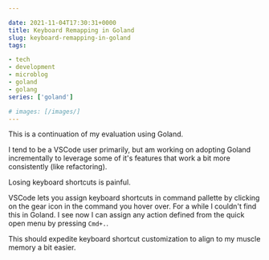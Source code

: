 ```yaml
---

date: 2021-11-04T17:30:31+0000
title: Keyboard Remapping in Goland
slug: keyboard-remapping-in-goland
tags:

- tech
- development
- microblog
- goland
- golang
series: ['goland']

# images: [/images/]
---
```


This is a continuation of my evaluation using Goland.

I tend to be a VSCode user primarily, but am working on adopting Goland incrementally to leverage some of it's features that work a bit more consistently (like refactoring).

Losing keyboard shortcuts is painful.

VSCode lets you assign keyboard shortcuts in command pallette by clicking on the gear icon in the command you hover over.
For a while I couldn't find this in Goland.
I see now I can assign any action defined from the quick open menu by pressing `Cmd+.`.

This should expedite keyboard shortcut customization to align to my muscle memory a bit easier.
